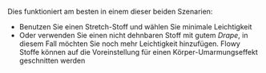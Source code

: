 Dies funktioniert am besten in einem dieser beiden Szenarien:

-   Benutzen Sie einen Stretch-Stoff und wählen Sie minimale Leichtigkeit
-   Oder verwenden Sie einen nicht dehnbaren Stoff mit gutem *Drape*, in diesem Fall möchten Sie noch mehr Leichtigkeit hinzufügen. Flowy Stoffe können auf die Voreinstellung für einen Körper-Umarmungseffekt geschnitten werden
